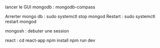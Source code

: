 lancer le GUI mongodb : mongodb-compass

Arrerter mongo db : sudo systemctl stop mongod
Restart : sudo systemctl restart mongod

mongosh : debuter une session



react : 
cd react-app
  npm install
  npm run dev
